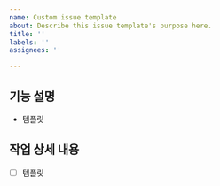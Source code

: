 ```yaml
---
name: Custom issue template
about: Describe this issue template's purpose here.
title: ''
labels: ''
assignees: ''

---
```


## 기능 설명

- 템플릿

## 작업 상세 내용

- [ ] 템플릿
